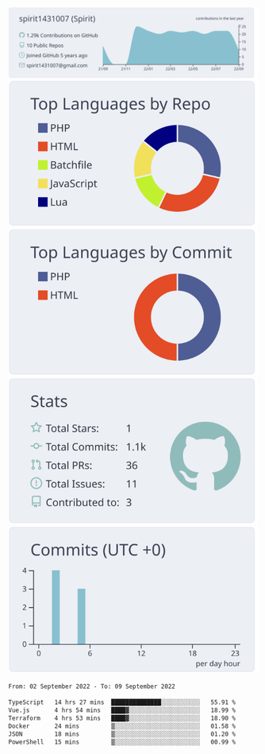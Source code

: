 [![](https://raw.githubusercontent.com/spirit1431007/spirit1431007/master/profile-summary-card-output/nord_bright/0-profile-details.svg)](https://git.io/spiritx)
[![](https://raw.githubusercontent.com/spirit1431007/spirit1431007/master/profile-summary-card-output/nord_bright/1-repos-per-language.svg)](https://git.io/spiritx) [![](https://raw.githubusercontent.com/spirit1431007/spirit1431007/master/profile-summary-card-output/nord_bright/2-most-commit-language.svg)](https://git.io/spiritx)
[![](https://raw.githubusercontent.com/spirit1431007/spirit1431007/master/profile-summary-card-output/nord_bright/3-stats.svg)](https://git.io/spiritx) [![](https://raw.githubusercontent.com/spirit1431007/spirit1431007/master/profile-summary-card-output/nord_bright/4-productive-time.svg)](https://git.io/spiritx)

<!--START_SECTION:waka-->

```text
From: 02 September 2022 - To: 09 September 2022

TypeScript   14 hrs 27 mins  ██████████████░░░░░░░░░░░   55.91 %
Vue.js       4 hrs 54 mins   ████▓░░░░░░░░░░░░░░░░░░░░   18.99 %
Terraform    4 hrs 53 mins   ████▓░░░░░░░░░░░░░░░░░░░░   18.90 %
Docker       24 mins         ▒░░░░░░░░░░░░░░░░░░░░░░░░   01.58 %
JSON         18 mins         ▒░░░░░░░░░░░░░░░░░░░░░░░░   01.20 %
PowerShell   15 mins         ▒░░░░░░░░░░░░░░░░░░░░░░░░   00.99 %
```

<!--END_SECTION:waka-->
